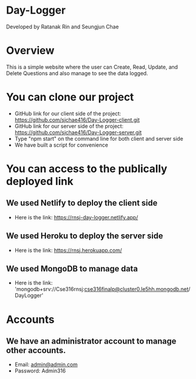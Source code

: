 # Day-Logger

Developed by Ratanak Rin and Seungjun Chae

# Overview

This is a simple website where the user can Create, Read, Update, and Delete Questions and also manage to see the data logged.

# You can clone our project

- GitHub link for our client side of the project: https://github.com/sjchae416/Day-Logger-client.git
- GitHub link for our server side of the project: https://github.com/sjchae416/Day-Logger-server.git
- Type "npm start" on the command line for both client and server side
- We have built a script for convenience

# You can access to the publically deployed link

## We used Netlify to deploy the client side

- Here is the link: https://rnsj-day-logger.netlify.app/

## We used Heroku to deploy the server side

- Here is the link: https://rnsj.herokuapp.com/

## We used MongoDB to manage data

- Here is the link: 'mongodb+srv://Cse316rnsj:cse316finalp@cluster0.le5hh.mongodb.net/DayLogger'

# Accounts

## We have an administrator account to manage other accounts.

- Email: admin@admin.com
- Password: Admin316
